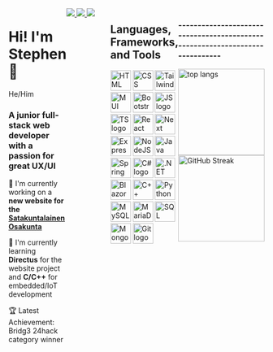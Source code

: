 <div style="display: flex; margin-bottom: 20px">
  <div style="flex: 1">
    <!-- Intro -->
    <h1>Hi! I'm Stephen 👋</h1>
    <p>He/Him</p>
    <div>
      <h3>A junior full-stack web developer with a passion for great UX/UI</h3>
      <p>
        🔭 I'm currently working on a
        <strong>new website for the <a href="https://github.com/osakunta">Satakuntalainen Osakunta</a></strong>
      </p>
      <p>
        🌱 I'm currently learning
        <strong>Directus</strong> for the website project and <strong>C/C++</strong> for embedded/IoT development
      </p>
      <p>🏆 Latest Achievement: Bridg3 24hack category winner</p>
      <p></p>
    </div>
  </div>

  <!-- Links -->
  <div style="flex: 1">
    <a href="mailto:swanson.stephen.h+GitHub@gmail.com">
      <img
        src="https://img.shields.io/badge/Gmail-333333?style=for-the-badge&logo=gmail&logoColor=red"
      />
    </a>
    <a href="https://www.linkedin.com/in/stephen-swanson-h/" target="_blank">
      <img
        src="https://img.shields.io/badge/LinkedIn-0077B5?style=for-the-badge&logo=linkedin&logoColor=white"
        target="_blank"
      />
    </a>
    <a href="https://www.swansondev.me/" target="_blank">
      <img src="https://img.shields.io/badge/Portfolio-FF5722?style=for-the-badge&logo=todoist&logoColor=white" target="_blank" />
    </a>
  </div>

  <div style="flex: 1">
    <h2>Languages, Frameworks, and Tools</h2>
    <img
      height="40"
      src="https://www.svgrepo.com/show/452228/html-5.svg"
      alt="HTML logo"
    />
    <img
      height="40"
      src="https://www.svgrepo.com/show/452185/css-3.svg"
      alt="CSS logo"
    />
    <img
      height="40"
      src="https://www.svgrepo.com/show/374118/tailwind.svg"
      alt="TailwindCSS logo"
    />
    <img
      height="40"
      src="https://www.svgrepo.com/show/354048/material-ui.svg"
      alt="MUI logo"
    />
    <img
      height="40"
      src="https://www.svgrepo.com/show/353498/bootstrap.svg"
      alt="Bootstrap logo"
    />
    <img
      height="40"
      src="https://www.svgrepo.com/show/373705/js-official.svg"
      alt="JS logo"
    />
    <img
      height="40"
      src="https://www.svgrepo.com/show/354478/typescript-icon.svg"
      alt="TS logo"
    />
    <img
      height="40"
      src="https://www.svgrepo.com/show/452092/react.svg"
      alt="React logo"
    />
    <img
      height="40"
      src="https://www.svgrepo.com/show/342062/next-js.svg"
      alt="Next logo"
    />
    <img
      height="40"
      src="https://www.svgrepo.com/show/330398/express.svg"
      alt="ExpressJS logo"
    />
    <img
      height="40"
      src="https://www.svgrepo.com/show/452075/node-js.svg"
      alt="NodeJS logo"
    />
    <img
      height="40"
      src="https://www.svgrepo.com/show/452234/java.svg"
      alt="Java logo"
    />
    <img
      height="40"
      src="https://www.svgrepo.com/show/376350/spring.svg"
      alt="Spring logo"
    />
    <img
      height="40"
      src="https://seeklogo.com/images/C/c-sharp-c-logo-02F17714BA-seeklogo.com.png"
      alt="C# logo"
    />
    <img
      height="40"
      src="https://logos-world.net/wp-content/uploads/2022/01/NET-Framework-Logo-700x394.png"
      alt=".NET logo"
    />
    <img
      height="40"
      src="https://cdn.worldvectorlogo.com/logos/blazor.svg"
      alt="Blazor logo"
    />
    <img
      height="40"
      src="https://cdn.worldvectorlogo.com/logos/c.svg"
      alt="C++ logo"
    />
    <img
      height="40"
      src="https://www.svgrepo.com/show/374016/python.svg"
      alt="Python logo"
    />
    <img
      height="40"
      src="https://www.svgrepo.com/show/355133/mysql.svg"
      alt="MySQL logo"
    />
    <img
      height="40"
      src="https://www.svgrepo.com/show/354037/mariadb-icon.svg"
      alt="MariaDB logo"
    />
    <img
      height="40"
      src="https://cdn.worldvectorlogo.com/logos/microsoft-sql-server-1.svg"
      alt="SQL Server logo"
    />
    <img
      height="40"
      src="https://www.svgrepo.com/show/373845/mongo.svg"
      alt="MongoDB logo"
    />
    <img
      height="40"
      src="https://www.svgrepo.com/show/452210/git.svg"
      alt="Git logo"
    />
  </div>

  <!-- stats -->
  <div style="flex: 1">
    <h3>
      -----------------------------------------------------------------------------
    </h3>
    <img
      height="170"
      align="center"
      src="https://github-readme-stats-salesp07.vercel.app/api/top-langs/?username=YB-BigSwan&hide=HTML&langs_count=8&layout=compact&theme=nord&border_radius=10&hide_border=true&size_weight=0.5&count_weight=0.5&exclude_repo=github-readme-stats"
      alt="top langs"
    />
    <a href="https://git.io/streak-stats"
      ><img
        height="170"
        align="center"
        src="https://streak-stats.demolab.com?user=YB-Bigswan&theme=nord&hide_border=true&border_radius=10"
        alt="GitHub Streak"
    /></a>
  </div>
</div>
